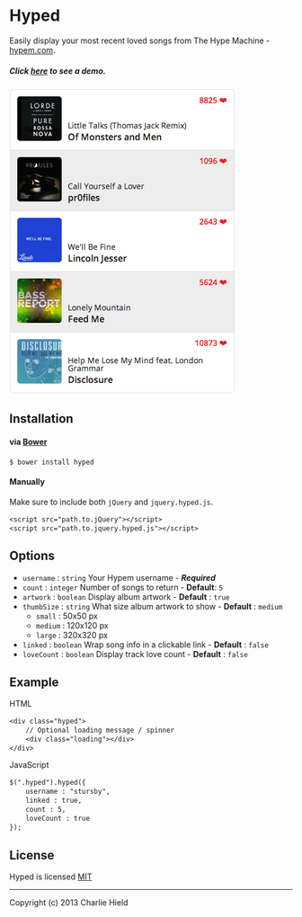 # Hyped

Easily display your most recent loved songs from The Hype Machine - [hypem.com](http://hypem.com). 

##### Click [here](http://sandbox.charliehield.com/hyped/) to see a demo.

![Screenshot](images/screenshot.png)

## Installation

#### via [Bower](http://bower.io)

    $ bower install hyped

#### Manually

Make sure to include both `jQuery` and `jquery.hyped.js`.

    <script src="path.to.jQuery"></script>
    <script src="path.to.jquery.hyped.js"></script>

## Options

- `username` : `string` Your Hypem username - ***Required***
- `count` : `integer` Number of songs to return - **Default**: `5`
- `artwork` : `boolean` Display album artwork - **Default** : `true`
- `thumbSize` : `string` What size album artwork to show - **Default** : `medium`
    - `small` : 50x50 px
    - `medium` : 120x120 px
    - `large` : 320x320 px
- `linked` : `boolean` Wrap song info in a clickable link - **Default** : `false`
- `loveCount` : `boolean` Display track love count - **Default** : `false`


## Example

HTML

    <div class="hyped">
    	// Optional loading message / spinner
    	<div class="loading"></div>
    </div>

JavaScript

    $(".hyped").hyped({
        username : "stursby",
        linked : true,
        count : 5,
        loveCount : true
    });
   

## License

Hyped is licensed [MIT](http://opensource.org/licenses/MIT)

* * *

Copyright (c) 2013 Charlie Hield

